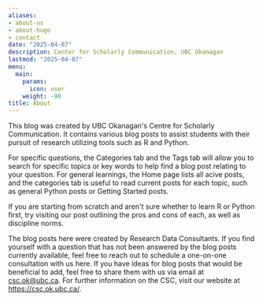 ```yaml
---
aliases:
- about-us
- about-hugo
- contact
date: "2025-04-07"
description: Center for Scholarly Communication, UBC Okanagan
lastmod: "2025-04-07"
menu:
  main:
    params:
      icon: user
    weight: -90
title: About
---
```


This blog was created by UBC Okanagan's Centre for Scholarly Communication. It contains various blog posts to assist students with their pursuit of research utilizing tools such as R and Python.

For specific questions, the Categories tab and the Tags tab will allow you to search for specific topics or key words to help find a blog post relating to your question. For general learnings, the Home page lists all acive posts, and the categories tab is useful to read current posts for each topic, such as general Python posts or Getting Started posts.

If you are starting from scratch and aren't sure whether to learn R or Python first, try visiting our post outlining the pros and cons of each, as well as discipline norms.

The blog posts here were created by Research Data Consultants. If you find yourself with a question that has not been answered by the blog posts currently available, feel free to reach out to schedule a one-on-one consultation with us here. If you have ideas for blog posts that would be beneficial to add, feel free to share them with us via email at csc.ok@ubc.ca. For further information on the CSC, visit our website at https://csc.ok.ubc.ca/.
